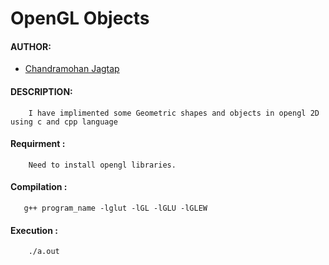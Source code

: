 # OpenGL Objects

#### AUTHOR:

- [Chandramohan Jagtap](https://github.com/cmjagtap "Chandramohan's github profile")


#### DESCRIPTION:
		
		I have implimented some Geometric shapes and objects in opengl 2D using c and cpp language  


#### Requirment  :
		Need to install opengl libraries.

#### Compilation :  

	   g++ program_name -lglut -lGL -lGLU -lGLEW

#### Execution : 
	
		./a.out 
